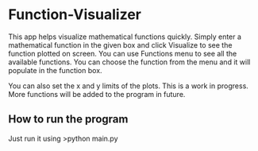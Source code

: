 # Function-Visualizer
This app helps visualize mathematical functions quickly. Simply enter a mathematical function in the given box and click Visualize to see the function plotted on screen. You can use Functions menu to see all the available functions. You can choose the function from the menu and it will populate in the function box.

You can also set the x and y limits of the plots. This is a work in progress. More functions will be added to the program in future. 

## How to run the program
Just run it using >python main.py

